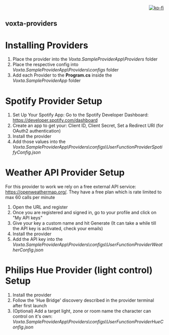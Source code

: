 <p align="right">
  <a href="https://ko-fi.com/U7U317ZN2L"><img src="https://ko-fi.com/img/githubbutton_sm.svg" alt="ko-fi"></a>
</p>

## voxta-providers

# Installing Providers

1. Place the provider into the *Voxta.SampleProviderApp\Providers* folder
2. Place the respective config into *Voxta.SampleProviderApp\Providers\configs* folder
3. Add each Provider to the **Program.cs** inside the *Voxta.SampleProviderApp* folder

# Spotify Provider Setup

1. Set Up Your Spotify App: Go to the Spotify Developer Dashboard: https://developer.spotify.com/dashboard
2. Create an app to get your: Client ID, Client Secret, Set a Redirect URI (for OAuth2 authentication)
3. Install the provider
4. Add those values into the *Voxta.SampleProviderApp\Providers\configs\UserFunctionProviderSpotifyConfig.json*

# Weather API Provider Setup

For this provider to work we rely on a free external API service: https://openweathermap.org/. They have a free plan which is rate limited to max 60 calls per minute

1. Open the URL and register
2. Once you are registered and signed in, go to your profile and click on "My API keys"
3. Give your key a custom name and hit Generate (It can take a while till the API key is activated, check your emails)
4. Install the provider
5. Add the API key into the *Voxta.SampleProviderApp\Providers\configs\UserFunctionProviderWeatherConfig.json*

# Philips Hue Provider (light control) Setup

1. Install the provider
2. Follow the 'Hue Bridge' discovery described in the provider terminal after first launch
3. (Optional) Add a target light, zone or room name the character can control on it's own: *Voxta.SampleProviderApp\Providers\configs\UserFunctionProviderHueConfig.json*

